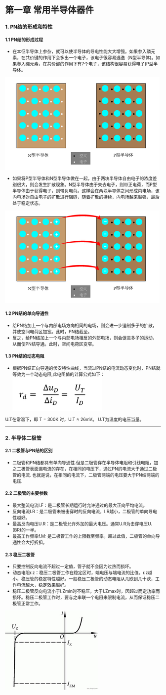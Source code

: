 # 第一章 常用半导体器件
### 1.  PN结的形成和特性
#### 1.1 PN结的形成过程
* 在本征半导体上参杂，就可以使半导体的导电性能大大增强。如果参入磷元素，在共价键的作用下会多出一个电子，该电子很容易逃逸（N型半导体)。如果参入硼元素，在共价键的作用下有7个电子，该结构很容易获得电子(P型半导体。  

![N型半导体和P型半导体](./img/1-01.png)

* 如果将P型半导体和N型半导体做在一起，由于两块半导体自由电子的浓度差别很大，则会发生扩散现象。N型半导体由于失去电子，则带正电荷，而P型半导体由于获得电子，则带负电荷。这样会在两块半导体之间形成内电场，该内电场对自由电子的扩散进行阻碍，随着扩散的持续，内电场越来越强，最后处于稳定状态。  

![PN结的形成过程](./img/1-02.png)

#### 1.2 PN结的单向导通性
* 给PN结加上一个与内部电场方向相同的电场，则会进一步遏制多子的扩散，并使空间电荷区加宽。此时，PN结截至。   
* 反之，给PN结加上一个与内部电场相反的外部电场，则会促进多子的运动，从而使PN结导通。此时，空间电荷区变窄。  

#### 1.3 PN结的动态电阻  
* 根据PN结正向导通的伏安特性曲线，当流过PN结的电流动态变化时，PN结就等效为一个动态电阻,此电阻值的计算公式如下：  
![](./img/1-03.png)  

U.T在常温下，即 T = 300K 时，U.T ≈ 26mV。 U.T为温度的电压当量。
  
***
### 2. 半导体二极管
#### 2.1 二极管与PN结的区别
* 二极管和PN结都具有单向导通性.但是二极管存在半导体电阻和引线电阻，加之二极管表面漏电流的存在，在相同的电压下，通过PN的电流大于通过二极管的电流. 也就是说，在相同的电流下，二极管两端的电压要大于PN结两端的电压.
  
#### 2.2 二极管的主要参数
* 最大整流电流I.F：是二极管长期运行时允许通过的最大正向平均电流。
* 反向电流I.R：是二极管未被击穿时的反向电流，I.R越小，二极管的单向导电性越好。
* 最高反向电压U.R：是二极管允许外加的最大电压。通常U.R为击穿电压U.(BR)的一半。
* 最高工作频率f.M: 是二极管工作的上限截至频率。超过此值，二极管的单向导通性会大打折扣。

#### 2.3 稳压二极管
* 只要控制反向电流不超过一定值，管子就不会因为过热而损坏。
* 动态电阻r.z：稳压二极管工作在稳定区时，端电压与端电流的比值。r.z越小，稳压管的稳定特性越好。一般稳压二极管的动态电阻从几欧到几十欧，工作电流越大，稳定效果越好。
* 稳压二极管反向电流小于I.Zmin时不稳压，大于I.Zmax时，因超过而定功率而损坏。稳压二极管工作时，要与之串联一个电阻来限制电流，从而保证稳压二极管正常工作。  

![](./img/1-04.jpg)

